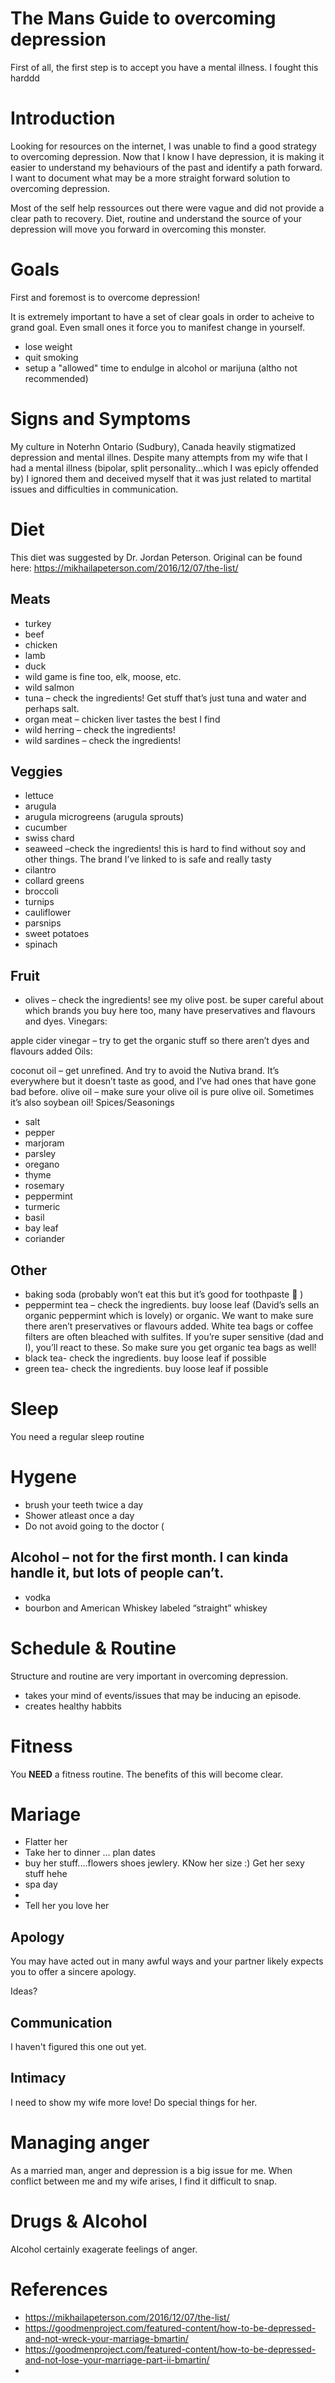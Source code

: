 # The Mans Guide to overcoming depression
First of all, the first step is to accept you have a mental illness. I fought this harddd

# Introduction
Looking for resources on the internet, I was unable to find a good strategy to overcoming depression. Now that I know I have depression, it is making it easier to understand my behaviours of the past and identify a path forward. I want to document what may be a more straight forward solution to overcoming depression.  

Most of the self help ressources out there were vague and did not provide a clear path to recovery. Diet, routine and understand the source of your depression will move you forward in overcoming this monster.

# Goals
First and foremost is to overcome depression! 

It is extremely important to have a set of clear goals in order to acheive to grand goal. Even small ones it force you to manifest change in yourself.

- lose weight
- quit smoking
- setup a "allowed" time to endulge in alcohol or marijuna (altho not recommended)

# Signs and Symptoms
My culture in Noterhn Ontario (Sudbury), Canada heavily stigmatized depression and mental illnes. Despite many attempts from my wife that I had a mental illness (bipolar, split personality...which I was epicly offended by) I ignored them and deceived myself that it was just related to martital issues and difficulties in communication.

# Diet
This diet was suggested by Dr. Jordan Peterson. Original can be found here: https://mikhailapeterson.com/2016/12/07/the-list/

## Meats
- turkey
- beef
- chicken
- lamb
- duck
- wild game is fine too, elk, moose, etc.
- wild salmon
- tuna – check the ingredients! Get stuff that’s just tuna and water and perhaps salt.
- organ meat – chicken liver tastes the best I find
- wild herring – check the ingredients!
- wild sardines – check the ingredients!

## Veggies
- lettuce
- arugula
- arugula microgreens (arugula sprouts)
- cucumber
- swiss chard
- seaweed –check the ingredients! this is hard to find without soy and other things. The brand I’ve linked to is safe and really tasty
- cilantro
- collard greens
- broccoli
- turnips
- cauliflower
- parsnips
- sweet potatoes
- spinach

## Fruit

- olives – check the ingredients! see my olive post. be super careful about which brands you buy here too, many have preservatives and flavours and dyes.
Vinegars:

apple cider vinegar – try to get the organic stuff so there aren’t dyes and flavours added
Oils:

coconut oil – get unrefined. And try to avoid the Nutiva brand. It’s everywhere but it doesn’t taste as good, and I’ve had ones that have gone bad before.
olive oil – make sure your olive oil is pure olive oil. Sometimes it’s also soybean oil!
Spices/Seasonings

- salt
- pepper
- marjoram
- parsley
- oregano
- thyme
- rosemary
- peppermint
- turmeric
- basil
- bay leaf
- coriander

## Other

- baking soda (probably won’t eat this but it’s good for toothpaste 🙂 )
- peppermint tea – check the ingredients. buy loose leaf (David’s sells an organic peppermint which is lovely) or organic. We want to make sure there aren’t preservatives or flavours added. White tea bags or coffee filters are often bleached with sulfites. If you’re super sensitive (dad and I), you’ll react to these. So make sure you get organic tea bags as well!
- black tea- check the ingredients. buy loose leaf if possible
- green tea- check the ingredients. buy loose leaf if possible

# Sleep
You need a regular sleep routine

# Hygene
- brush your teeth twice a day 
- Shower atleast once a day
- Do not avoid going to the doctor (

## Alcohol – not for the first month. I can kinda handle it, but lots of people can’t.
- vodka
- bourbon and American Whiskey labeled “straight” whiskey

# Schedule & Routine
Structure and routine are very important in overcoming depression.
- takes your mind of events/issues that may be inducing an episode.
- creates healthy habbits

# Fitness
You <b>NEED</b> a fitness routine. The benefits of this will become clear.

# Mariage

- Flatter her 
- Take her to dinner ... plan dates
- buy her stuff....flowers shoes jewlery. KNow her size :) Get her sexy stuff hehe
- spa day
- 
- Tell her you love her


## Apology
You may have acted out in many awful ways and your partner likely expects you to offer a sincere apology.

Ideas?

## Communication
I haven't figured this one out yet.
## Intimacy
I need to show my wife more love! Do special things for her.

# Managing anger
As a married man, anger and depression is a big issue for me. When conflict between me and my wife arises, I find it difficult to snap.

# Drugs & Alcohol
Alcohol certainly exagerate feelings of anger.

# References
- https://mikhailapeterson.com/2016/12/07/the-list/
- https://goodmenproject.com/featured-content/how-to-be-depressed-and-not-wreck-your-marriage-bmartin/
- https://goodmenproject.com/featured-content/how-to-be-depressed-and-not-lose-your-marriage-part-ii-bmartin/
- 
